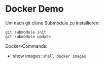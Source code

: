 # Docker Demo
Um nach git clone Submodule zu installieren: 

```shell
git submodule init
git submodule update
```

Docker-Commands:
- show images: ```shell docker images```
